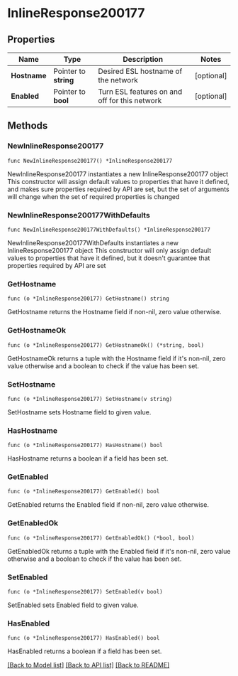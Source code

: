 # InlineResponse200177

## Properties

Name | Type | Description | Notes
------------ | ------------- | ------------- | -------------
**Hostname** | Pointer to **string** | Desired ESL hostname of the network | [optional] 
**Enabled** | Pointer to **bool** | Turn ESL features on and off for this network | [optional] 

## Methods

### NewInlineResponse200177

`func NewInlineResponse200177() *InlineResponse200177`

NewInlineResponse200177 instantiates a new InlineResponse200177 object
This constructor will assign default values to properties that have it defined,
and makes sure properties required by API are set, but the set of arguments
will change when the set of required properties is changed

### NewInlineResponse200177WithDefaults

`func NewInlineResponse200177WithDefaults() *InlineResponse200177`

NewInlineResponse200177WithDefaults instantiates a new InlineResponse200177 object
This constructor will only assign default values to properties that have it defined,
but it doesn't guarantee that properties required by API are set

### GetHostname

`func (o *InlineResponse200177) GetHostname() string`

GetHostname returns the Hostname field if non-nil, zero value otherwise.

### GetHostnameOk

`func (o *InlineResponse200177) GetHostnameOk() (*string, bool)`

GetHostnameOk returns a tuple with the Hostname field if it's non-nil, zero value otherwise
and a boolean to check if the value has been set.

### SetHostname

`func (o *InlineResponse200177) SetHostname(v string)`

SetHostname sets Hostname field to given value.

### HasHostname

`func (o *InlineResponse200177) HasHostname() bool`

HasHostname returns a boolean if a field has been set.

### GetEnabled

`func (o *InlineResponse200177) GetEnabled() bool`

GetEnabled returns the Enabled field if non-nil, zero value otherwise.

### GetEnabledOk

`func (o *InlineResponse200177) GetEnabledOk() (*bool, bool)`

GetEnabledOk returns a tuple with the Enabled field if it's non-nil, zero value otherwise
and a boolean to check if the value has been set.

### SetEnabled

`func (o *InlineResponse200177) SetEnabled(v bool)`

SetEnabled sets Enabled field to given value.

### HasEnabled

`func (o *InlineResponse200177) HasEnabled() bool`

HasEnabled returns a boolean if a field has been set.


[[Back to Model list]](../README.md#documentation-for-models) [[Back to API list]](../README.md#documentation-for-api-endpoints) [[Back to README]](../README.md)


